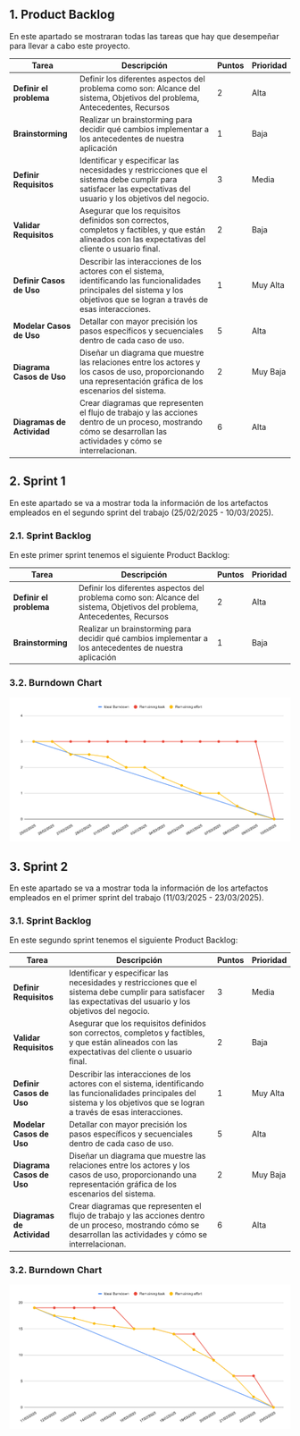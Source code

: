 ## 1. Product Backlog
En este apartado se mostraran todas las tareas que hay que desempeñar para llevar a cabo este proyecto.

| Tarea             | Descripción | Puntos | Prioridad |
|------------------|------------|--------|-----------|
| **Definir el problema** | Definir los diferentes aspectos del problema como son: Alcance del sistema, Objetivos del problema, Antecedentes, Recursos | 2 | Alta |
| **Brainstorming** | Realizar un brainstorming para decidir qué cambios implementar a los antecedentes de nuestra aplicación | 1 | Baja |
| **Definir Requisitos** | Identificar y especificar las necesidades y restricciones que el sistema debe cumplir para satisfacer las expectativas del usuario y los objetivos del negocio. | 3 | Media |
| **Validar Requisitos** | Asegurar que los requisitos definidos son correctos, completos y factibles, y que están alineados con las expectativas del cliente o usuario final. | 2 | Baja |
| **Definir Casos de Uso** | Describir las interacciones de los actores con el sistema, identificando las funcionalidades principales del sistema y los objetivos que se logran a través de esas interacciones. | 1 | Muy Alta |
| **Modelar Casos de Uso** | Detallar con mayor precisión los pasos específicos y secuenciales dentro de cada caso de uso. | 5 | Alta |
| **Diagrama Casos de Uso** | Diseñar un diagrama que muestre las relaciones entre los actores y los casos de uso, proporcionando una representación gráfica de los escenarios del sistema. | 2 | Muy Baja |
| **Diagramas de Actividad** | Crear diagramas que representen el flujo de trabajo y las acciones dentro de un proceso, mostrando cómo se desarrollan las actividades y cómo se interrelacionan. | 6 | Alta |




## 2. Sprint 1  

En este apartado se va a mostrar toda la información de los artefactos empleados en el segundo sprint del trabajo (25/02/2025 - 10/03/2025).  

### 2.1. Sprint Backlog  

En este primer sprint tenemos el siguiente Product Backlog:  

| Tarea             | Descripción | Puntos | Prioridad |
|------------------|------------|--------|-----------|
| **Definir el problema** | Definir los diferentes aspectos del problema como son: Alcance del sistema, Objetivos del problema, Antecedentes, Recursos | 2 | Alta |
| **Brainstorming** | Realizar un brainstorming para decidir qué cambios implementar a los antecedentes de nuestra aplicación | 1 | Baja |

### 3.2. Burndown Chart

![Burndown Chart del sprint 1](Burndown_chart_Sprint1.svg)

## 3. Sprint 2  

En este apartado se va a mostrar toda la información de los artefactos empleados en el primer sprint del trabajo (11/03/2025 - 23/03/2025).  

### 3.1. Sprint Backlog  

En este segundo sprint tenemos el siguiente Product Backlog:  

| Tarea                 | Descripción | Puntos | Prioridad |
|----------------------|------------|--------|-----------|
| **Definir Requisitos** | Identificar y especificar las necesidades y restricciones que el sistema debe cumplir para satisfacer las expectativas del usuario y los objetivos del negocio. | 3 | Media |
| **Validar Requisitos** | Asegurar que los requisitos definidos son correctos, completos y factibles, y que están alineados con las expectativas del cliente o usuario final. | 2 | Baja |
| **Definir Casos de Uso** | Describir las interacciones de los actores con el sistema, identificando las funcionalidades principales del sistema y los objetivos que se logran a través de esas interacciones. | 1 | Muy Alta |
| **Modelar Casos de Uso** | Detallar con mayor precisión los pasos específicos y secuenciales dentro de cada caso de uso. | 5 | Alta |
| **Diagrama Casos de Uso** | Diseñar un diagrama que muestre las relaciones entre los actores y los casos de uso, proporcionando una representación gráfica de los escenarios del sistema. | 2 | Muy Baja |
| **Diagramas de Actividad** | Crear diagramas que representen el flujo de trabajo y las acciones dentro de un proceso, mostrando cómo se desarrollan las actividades y cómo se interrelacionan. | 6 | Alta |

### 3.2. Burndown Chart

![Burndown Chart del sprint 2](Burndown_chart_Sprint2.svg)
